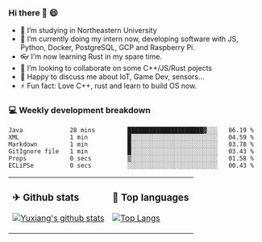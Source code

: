 ### Hi there 👋 😄

- 🔭 I’m studying in Northeastern University
- 🌱 I’m currently doing my intern now, developing software with JS, Python, Docker, PostgreSQL, GCP and Raspberry Pi.
- 👓 I'm now learning Rust in my spare time.
- 👯 I’m looking to collaborate on some C++/JS/Rust pojects
- 💬 Happy to discuss me about IoT, Game Dev, sensors...
- ⚡ Fun fact: Love C++, rust and learn to build OS now.



<table>
<tr>
<td valign="top" width="54%">

### ✈ Github stats

[![Yuxiang's github stats](https://github-readme-stats.vercel.app/api?username=Taowyoo&show_icons=true&line_height=21&show_icons=true&theme=tokyonight)](https://github.com/anuraghazra/github-readme-stats)

</td>

<td valign="top" width="46%">

### 📕 Top languages

[![Top Langs](https://github-readme-stats.vercel.app/api/top-langs/?username=Taowyoo&show_icons=true&layout=compact&theme=vue)](https://github.com/anuraghazra/github-readme-stats)

</td>
</tr>

### 💻 Weekly development breakdown

<!--START_SECTION:waka-->

```text
Java             28 mins         █████████████████████▓░░░   86.19 %
XML              1 min           █░░░░░░░░░░░░░░░░░░░░░░░░   04.59 %
Markdown         1 min           █░░░░░░░░░░░░░░░░░░░░░░░░   03.78 %
GitIgnore file   1 min           █░░░░░░░░░░░░░░░░░░░░░░░░   03.43 %
Props            0 secs          ▒░░░░░░░░░░░░░░░░░░░░░░░░   01.58 %
ECLiPSe          0 secs          ░░░░░░░░░░░░░░░░░░░░░░░░░   00.43 %
```

<!--END_SECTION:waka-->
